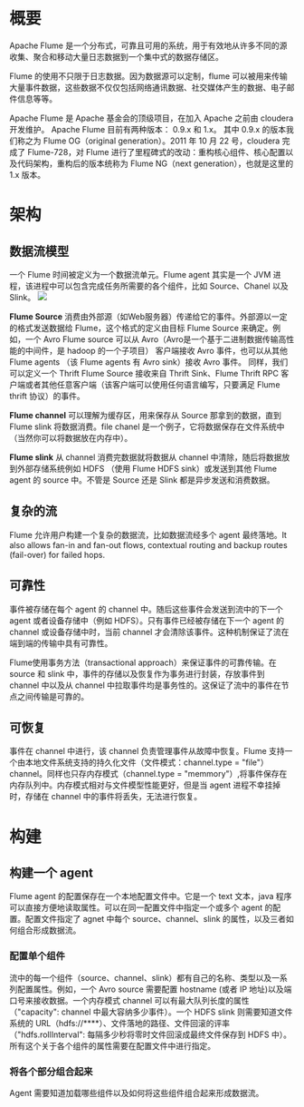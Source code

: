 # 概要
Apache Flume 是一个分布式，可靠且可用的系统，用于有效地从许多不同的源收集、聚合和移动大量日志数据到一个集中式的数据存储区。

Flume 的使用不只限于日志数据。因为数据源可以定制，flume 可以被用来传输大量事件数据，这些数据不仅仅包括网络通讯数据、社交媒体产生的数据、电子邮件信息等等。

Apache Flume 是 Apache 基金会的顶级项目，在加入 Apache 之前由 cloudera 开发维护。
Apache Flume 目前有两种版本： 0.9.x 和 1.x。 其中 0.9.x 的版本我们称之为 Flume OG（original generation）。2011 年 10 月 22 号，cloudera 完成了 Flume-728，对 Flume 进行了里程碑式的改动：重构核心组件、核心配置以及代码架构，重构后的版本统称为 Flume NG（next generation），也就是这里的 1.x 版本。

# 架构
## 数据流模型
一个 Flume 时间被定义为一个数据流单元。Flume agent 其实是一个 JVM 进程，该进程中可以包含完成任务所需要的各个组件，比如 Source、Chanel 以及 Slink。
![][1]

**Flume Source** 消费由外部源（如Web服务器）传递给它的事件。外部源以一定的格式发送数据给 Flume，这个格式的定义由目标 Flume Source 来确定。例如，一个 Avro Flume source 可以从 Avro（Avro是一个基于二进制数据传输高性能的中间件，是 hadoop 的一个子项目） 客户端接收 Avro 事件，也可以从其他 Flume agents （该 Flume agents 有 Avro sink）接收 Avro 事件。 同样，我们可以定义一个 Thrift Flume Source 接收来自 Thrift Sink、Flume Thrift RPC 客户端或者其他任意客户端（该客户端可以使用任何语言编写，只要满足 Flume thrift 协议）的事件。

**Flume channel** 可以理解为缓存区，用来保存从 Source 那拿到的数据，直到 Flume slink 将数据消费。file chanel 是一个例子，它将数据保存在文件系统中（当然你可以将数据放在内存中）。

**Flume slink** 从 channel 消费完数据就将数据从 channel 中清除，随后将数据放到外部存储系统例如 HDFS （使用 Flume HDFS sink）或发送到其他 Flume agent 的 source 中。不管是 Source 还是 Slink 都是异步发送和消费数据。

## 复杂的流
Flume 允许用户构建一个复杂的数据流，比如数据流经多个 agent 最终落地。It also allows fan-in and fan-out flows, contextual routing and backup routes (fail-over) for failed hops.

## 可靠性
事件被存储在每个 agent 的 channel 中。随后这些事件会发送到流中的下一个 agent 或者设备存储中（例如 HDFS）。只有事件已经被存储在下一个 agent 的 channel 或设备存储中时，当前 channel 才会清除该事件。这种机制保证了流在端到端的传输中具有可靠性。

Flume使用事务方法（transactional approach）来保证事件的可靠传输。在 source 和 slink 中，事件的存储以及恢复作为事务进行封装，存放事件到 channel 中以及从 channel 中拉取事件均是事务性的。这保证了流中的事件在节点之间传输是可靠的。

## 可恢复
事件在 channel 中进行，该 channel 负责管理事件从故障中恢复。Flume 支持一个由本地文件系统支持的持久化文件（文件模式：channel.type = "file"） channel。同样也只存内存模式（channel.type = "memmory"）,将事件保存在内存队列中。内存模式相对与文件模型性能更好，但是当 agent 进程不幸挂掉时，存储在 channel 中的事件将丢失，无法进行恢复。

# 构建

## 构建一个 agent
Flume agent 的配置保存在一个本地配置文件中。它是一个 text 文本，java 程序可以直接方便地读取属性。可以在同一配置文件中指定一个或多个 agent 的配置。配置文件指定了 agnet 中每个 source、channel、slink 的属性，以及三者如何组合形成数据流。

### 配置单个组件
流中的每一个组件（source、channel、slink）都有自己的名称、类型以及一系列配置属性。例如，一个 Avro source 需要配置 hostname (或者 IP 地址)以及端口号来接收数据。一个内存模式 channel 可以有最大队列长度的属性（"capacity": channel 中最大容纳多少事件）。一个 HDFS slink 则需要知道文件系统的 URL（hdfs://****）、文件落地的路径、文件回滚的评率（"hdfs.rollInterval": 每隔多少秒将零时文件回滚成最终文件保存到 HDFS 中）。所有这个关于各个组件的属性需要在配置文件中进行指定。

### 将各个部分组合起来
Agent 需要知道加载哪些组件以及如何将这些组件组合起来形成数据流。







[1]: http://flume.apache.org/_images/UserGuide_image00.png




